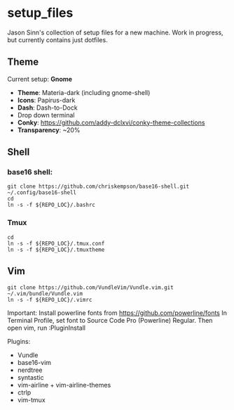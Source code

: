 # setup_files
Jason Sinn's collection of setup files for a new machine. Work in progress, but currently contains just dotfiles.  

## Theme

Current setup: **Gnome**
- **Theme**: Materia-dark (including gnome-shell)
- **Icons**: Papirus-dark
- **Dash**: Dash-to-Dock
- Drop down terminal
- **Conky**: https://github.com/addy-dclxvi/conky-theme-collections
- **Transparency**: ~20%

## Shell
### base16 shell:
```
git clone https://github.com/chriskempson/base16-shell.git ~/.config/base16-shell
cd
ln -s -f ${REPO_LOC}/.bashrc
```

### Tmux
```
cd
ln -s -f ${REPO_LOC}/.tmux.conf
ln -s -f ${REPO_LOC}/.tmuxtheme
```

## Vim
```
git clone https://github.com/VundleVim/Vundle.vim.git ~/.vim/bundle/Vundle.vim
ln -s -f ${REPO_LOC}/.vimrc
```
Important: Install powerline fonts from https://github.com/powerline/fonts
In Terminal Profile, set font to Source Code Pro (Powerline) Regular. Then open vim, run :PluginInstall  
  
Plugins:
* Vundle
* base16-vim
* nerdtree
* syntastic
* vim-airline + vim-airline-themes
* ctrlp
* vim-tmux   
